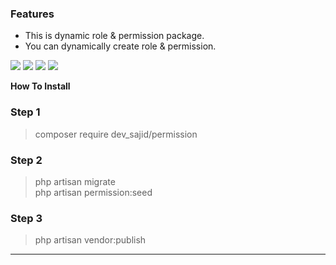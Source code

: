### Features

- This is dynamic role & permission package.
- You can dynamically create role & permission.



![](https://img.shields.io/github/issues/dev-sajid007/permission-pack) ![](https://img.shields.io/github/forks/dev-sajid007/permission-pack) ![](https://img.shields.io/github/stars/dev-sajid007/permission-pack) ![](https://img.shields.io/github/tag/dev-sajid007/permission-pack)


**How To Install**

### Step 1

>  composer require dev_sajid/permission

### Step 2

> php artisan migrate<br>
> php artisan permission:seed

### Step 3

> php artisan vendor:publish


                
----
